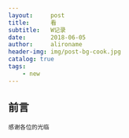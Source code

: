 ```yaml
---
layout:     post
title:      看
subtitle:   W记录
date:       2018-06-05
author:     alironame
header-img: img/post-bg-cook.jpg
catalog: true
tags:
    - new
---
```


## 前言

	感谢各位的光临
 

